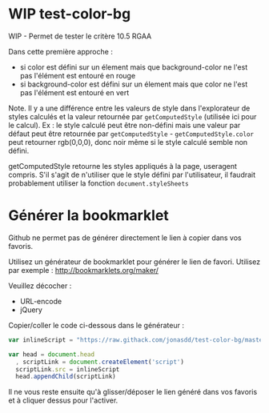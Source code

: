 # WIP test-color-bg
WIP - Permet de tester le critère 10.5 RGAA

Dans cette première approche :

- si color est défini sur un élement mais que background-color ne l'est pas l'élément est entouré en rouge
- si background-color est défini sur un élement mais que color ne l'est pas l'élément est entouré en vert

Note. Il y a une différence entre les valeurs de style dans l'explorateur de styles calculés et la valeur retournée par `getComputedStyle` (utilisée ici pour le calcul). Ex : le style calculé peut être non-défini mais une valeur par défaut peut être retournée par `getComputedStyle` - `getComputedStyle.color` peut retourner rgb(0,0,0), donc noir même si le style calculé semble non défini.

getComputedStyle retourne les styles appliqués à la page, useragent compris. S'il s'agit de n'utiliser que le style défini par l'utilisateur, il faudrait probablement utiliser la fonction `document.styleSheets`


# Générer la bookmarklet

Github ne permet pas de générer directement le lien à copier dans vos favoris.

Utilisez un générateur de bookmarklet pour générer le lien de favori. Utilisez par exemple : http://bookmarklets.org/maker/

Veuillez décocher :

* URL-encode
* jQuery

Copier/coller le code ci-dessous dans le générateur :
```javascript
var inlineScript = "https://raw.githack.com/jonasdd/test-color-bg/master/script.js";

var head = document.head
  , scriptLink = document.createElement('script')
  scriptLink.src = inlineScript
  head.appendChild(scriptLink)
```
Il ne vous reste ensuite qu'à glisser/déposer le lien généré dans vos favoris et à cliquer dessus pour l'activer.
